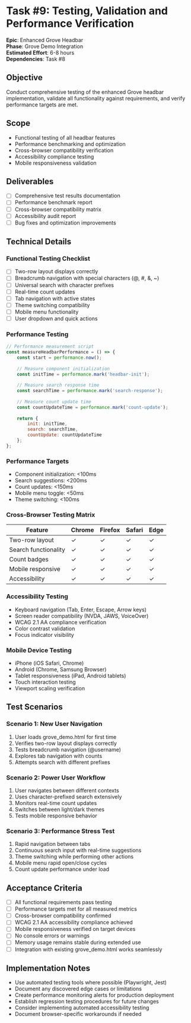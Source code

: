 # Task #9: Testing, Validation and Performance Verification

**Epic**: Enhanced Grove Headbar  
**Phase**: Grove Demo Integration  
**Estimated Effort**: 6-8 hours  
**Dependencies**: Task #8  

## Objective
Conduct comprehensive testing of the enhanced Grove headbar implementation, validate all functionality against requirements, and verify performance targets are met.

## Scope
- Functional testing of all headbar features
- Performance benchmarking and optimization
- Cross-browser compatibility verification
- Accessibility compliance testing
- Mobile responsiveness validation

## Deliverables
- [ ] Comprehensive test results documentation
- [ ] Performance benchmark report
- [ ] Cross-browser compatibility matrix
- [ ] Accessibility audit report
- [ ] Bug fixes and optimization improvements

## Technical Details
### Functional Testing Checklist
- [ ] Two-row layout displays correctly
- [ ] Breadcrumb navigation with special characters (@, #, &, ~)
- [ ] Universal search with character prefixes
- [ ] Real-time count updates
- [ ] Tab navigation with active states
- [ ] Theme switching compatibility
- [ ] Mobile menu functionality
- [ ] User dropdown and quick actions

### Performance Testing
```javascript
// Performance measurement script
const measureHeadbarPerformance = () => {
    const start = performance.now();
    
    // Measure component initialization
    const initTime = performance.mark('headbar-init');
    
    // Measure search response time
    const searchTime = performance.mark('search-response');
    
    // Measure count update time
    const countUpdateTime = performance.mark('count-update');
    
    return {
        init: initTime,
        search: searchTime,
        countUpdate: countUpdateTime
    };
};
```

### Performance Targets
- Component initialization: <100ms
- Search suggestions: <200ms
- Count updates: <150ms
- Mobile menu toggle: <50ms
- Theme switching: <100ms

### Cross-Browser Testing Matrix
| Feature | Chrome | Firefox | Safari | Edge |
|---------|--------|---------|--------|------|
| Two-row layout | ✓ | ✓ | ✓ | ✓ |
| Search functionality | ✓ | ✓ | ✓ | ✓ |
| Count badges | ✓ | ✓ | ✓ | ✓ |
| Mobile responsive | ✓ | ✓ | ✓ | ✓ |
| Accessibility | ✓ | ✓ | ✓ | ✓ |

### Accessibility Testing
- Keyboard navigation (Tab, Enter, Escape, Arrow keys)
- Screen reader compatibility (NVDA, JAWS, VoiceOver)
- WCAG 2.1 AA compliance verification
- Color contrast validation
- Focus indicator visibility

### Mobile Device Testing
- iPhone (iOS Safari, Chrome)
- Android (Chrome, Samsung Browser)
- Tablet responsiveness (iPad, Android tablets)
- Touch interaction testing
- Viewport scaling verification

## Test Scenarios
### Scenario 1: New User Navigation
1. User loads grove_demo.html for first time
2. Verifies two-row layout displays correctly
3. Tests breadcrumb navigation (@username)
4. Explores tab navigation with counts
5. Attempts search with different prefixes

### Scenario 2: Power User Workflow
1. User navigates between different contexts
2. Uses character-prefixed search extensively
3. Monitors real-time count updates
4. Switches between light/dark themes
5. Tests mobile responsive behavior

### Scenario 3: Performance Stress Test
1. Rapid navigation between tabs
2. Continuous search input with real-time suggestions
3. Theme switching while performing other actions
4. Mobile menu rapid open/close cycles
5. Count update performance under load

## Acceptance Criteria
- [ ] All functional requirements pass testing
- [ ] Performance targets met for all measured metrics
- [ ] Cross-browser compatibility confirmed
- [ ] WCAG 2.1 AA accessibility compliance achieved
- [ ] Mobile responsiveness verified on target devices
- [ ] No console errors or warnings
- [ ] Memory usage remains stable during extended use
- [ ] Integration with existing grove_demo.html works seamlessly

## Implementation Notes
- Use automated testing tools where possible (Playwright, Jest)
- Document any discovered edge cases or limitations
- Create performance monitoring alerts for production deployment
- Establish regression testing procedures for future changes
- Consider implementing automated accessibility testing
- Document browser-specific workarounds if needed